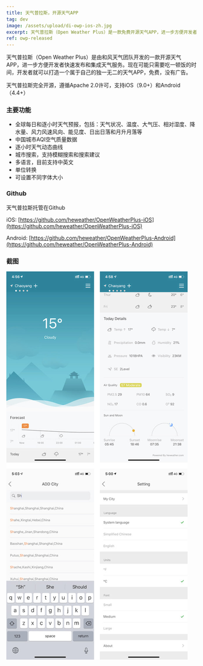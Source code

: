 ```yaml
---
title: 天气普拉斯，开源天气APP
tag: dev
image: /assets/upload/di-owp-ios-zh.jpg
excerpt: 天气普拉斯（Open Weather Plus）是一款免费开源天气APP，进一步方便开发者快速发布和集成天气服务。现在可能只需要吃一顿饭的时间，开发者就可以打造一个属于自己的独一无二的天气APP，免费，没有广告。
ref: owp-released
---
```

天气普拉斯（Open Weather Plus）是由和风天气团队开发的一款开源天气APP，进一步方便开发者快速发布和集成天气服务。现在可能只需要吃一顿饭的时间，开发者就可以打造一个属于自己的独一无二的天气APP，免费，没有广告。

天气普拉斯完全开源，遵循Apache 2.0许可，支持iOS（9.0+）和Android（4.4+）

### 主要功能

- 全球每日和逐小时天气预报，包括：天气状况、温度、大气压、相对湿度、降水量、风力风速风向、能见度、日出日落和月升月落等
- 中国城市AQI空气质量数据
- 逐小时天气动态曲线
- 城市搜索，支持模糊搜索和搜索建议
- 多语言，目前支持中英文
- 单位转换
- 可设置不同字体大小

### Github
天气普拉斯托管在Github

iOS: [https://github.com/heweather/OpenWeatherPlus-iOS](https://github.com/heweather/OpenWeatherPlus-iOS)

Android: [https://github.com/heweather/OpenWeatherPlus-Android](https://github.com/heweather/OpenWeatherPlus-Android)

### 截图
![owp-screenshot](/assets/upload/owpss.jpg) 


